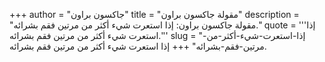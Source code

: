 +++
author = "جاكسون براون"
title = "مقولة جاكسون براون"
description = "مقولة جاكسون براون: إذا استعرت شيء أكثر من مرتين فقم بشرائه."
quote = '''إذا استعرت شيء أكثر من مرتين فقم بشرائه.'''
slug = "إذا-استعرت-شيء-أكثر-من-مرتين-فقم-بشرائه"
+++
إذا استعرت شيء أكثر من مرتين فقم بشرائه.
